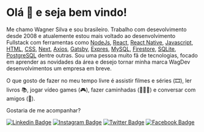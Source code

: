 # Olá 👋 e seja bem vindo!

Me chamo Wagner Silva e sou brasileiro. Trabalho com desevolvimento desde 2008 e atualemente estou mais voltado ao desenvolvimento Fullstack com ferramentas como 
[NodeJs](https://nodejs.org/en/), 
[React](https://reactjs.org/), 
[React Native](https://reactnative.dev/), 
[Javascript](https://www.javascript.com/), 
[HTML](https://www.w3.org/html/),
[CSS](https://www.w3.org/Style/CSS/Overview.en.html),
[Next](https://nextjs.org/), 
[Axios](https://github.com/axios/axios),
[Gatsby](https://www.gatsbyjs.org/),
[Expres](https://expressjs.com/pt-br/),
[MySQL](https://www.mysql.com/), 
[Firestore](hhttps://firebase.google.com/docs/firestore), 
[SQLite](https://www.sqlite.org/index.html),
[PostgreSQL](https://www.postgresql.org/) 
dentre outras. Sou uma pessoa muito fã de tecnologias, focado em aprender as novidades da área e desejo tornar minha marca WagDev desenvolvimentos um empresa em breve.

O que gosto de fazer no meu tempo livre é assistir filmes e séries (🎞️), ler livros 📚, jogar vídeo games (🎮), fazer caminhadas (🚶🏻‍♂️) e conversar com amigos (👯).

Gostaria de me acompanhar?

[![Linkedin Badge](https://img.shields.io/badge/-LinkedIn-blue?style=flat&logo=Linkedin&logoColor=white&link=https://www.linkedin.com/in/wagnerjps)](https://www.linkedin.com/in/wagnerjps)
[![Instagram Badge](https://img.shields.io/badge/-Instagram-red?style=flat&logo=Instagram&logoColor=white&link=https://www.instagram.com/wagnerjps/)](https://www.instagram.com/wagnerjps/)
[![Twitter Badge](https://img.shields.io/badge/-Twitter-blue?style=flat&logo=Twitter&logoColor=white&link=https://twitter.com/wagnerjps)](https://twitter.com/wagnerjps)
[![Facebook Badge](https://img.shields.io/badge/-Facebook-blue?style=flat&logo=Facebook&logoColor=white&link=https://www.facebook.com/wagnerjps)](https://www.facebook.com/wagnerjps)









<!--
**wagnerjps/wagnerjps** is a ✨ _special_ ✨ repository because its `README.md` (this file) appears on your GitHub profile.

Here are some ideas to get you started:

- 🔭 I’m currently working on ...
- 🌱 I’m currently learning ...
- 👯 I’m looking to collaborate on ...
- 🤔 I’m looking for help with ...
- 💬 Ask me about ...
- 📫 How to reach me: ...
- 😄 Pronouns: ...
- ⚡ Fun fact: ...
-->
